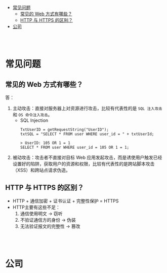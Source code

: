 - [常见问题](#常见问题)
  - [常见的 Web 方式有哪些？](#常见的-web-方式有哪些)
  - [HTTP 与 HTTPS 的区别？](#http-与-https-的区别)
- [公司](#公司)


</br></br>


# 常见问题
## 常见的 Web 方式有哪些？
答：
1. 主动攻击：直接对服务器上对资源进行攻击，比较有代表性的是 `SQL 注入攻击` 和 `OS 命令注入攻击`。
    - SQL Injection 
        ```
        TxtUserID = getRequestString("UserID");
        txtSQL = "SELECT * FROM user WHERE user_id = " + txtUserId;
        ``` 
        ```
        > UserID: 105 OR 1 = 1
        SELECT * FROM user WHERE user_id = 105 OR 1 = 1;
        ```
2. 被动攻击：攻击者不直接对目标 Web 应用发起攻击，而是诱使用户触发已经设置好的陷阱，获取用户的资源和权限，比较有代表性的是跨站脚本攻击（XSS）和跨站点请求伪造。


## HTTP 与 HTTPS 的区别？
- HTTP + 通信加密 + 证书认证 + 完整性保护 = HTTPS
- HTTP主要有这些不足：
    1. 通信使用明文 -> 窃听
    2. 不验证通信方的身份 -> 伪装
    3. 无法验证报文的完整性 -> 篡改


</br></br>


# 公司